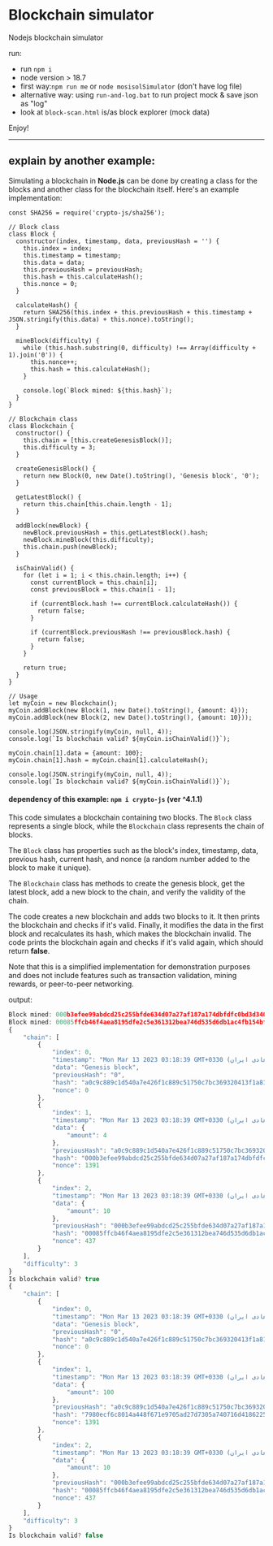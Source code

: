 # Blockchain simulator
Nodejs blockchain simulator

run:
- run `npm i`
- node version > 18.7
- first way:`npm run me` or `node mosisolSimulator` (don't have log file)
- alternative way: using `run-and-log.bat` to run project mock & save json as "log"
- look at `block-scan.html` is/as block explorer (mock data)

Enjoy!

---

## explain by another example:

Simulating a blockchain in **Node.js** can be done by creating a class for the blocks and another class for the blockchain itself. Here's an example implementation:

```node
const SHA256 = require('crypto-js/sha256');

// Block class
class Block {
  constructor(index, timestamp, data, previousHash = '') {
    this.index = index;
    this.timestamp = timestamp;
    this.data = data;
    this.previousHash = previousHash;
    this.hash = this.calculateHash();
    this.nonce = 0;
  }

  calculateHash() {
    return SHA256(this.index + this.previousHash + this.timestamp + JSON.stringify(this.data) + this.nonce).toString();
  }

  mineBlock(difficulty) {
    while (this.hash.substring(0, difficulty) !== Array(difficulty + 1).join('0')) {
      this.nonce++;
      this.hash = this.calculateHash();
    }

    console.log(`Block mined: ${this.hash}`);
  }
}

// Blockchain class
class Blockchain {
  constructor() {
    this.chain = [this.createGenesisBlock()];
    this.difficulty = 3;
  }

  createGenesisBlock() {
    return new Block(0, new Date().toString(), 'Genesis block', '0');
  }

  getLatestBlock() {
    return this.chain[this.chain.length - 1];
  }

  addBlock(newBlock) {
    newBlock.previousHash = this.getLatestBlock().hash;
    newBlock.mineBlock(this.difficulty);
    this.chain.push(newBlock);
  }

  isChainValid() {
    for (let i = 1; i < this.chain.length; i++) {
      const currentBlock = this.chain[i];
      const previousBlock = this.chain[i - 1];

      if (currentBlock.hash !== currentBlock.calculateHash()) {
        return false;
      }

      if (currentBlock.previousHash !== previousBlock.hash) {
        return false;
      }
    }

    return true;
  }
}

// Usage
let myCoin = new Blockchain();
myCoin.addBlock(new Block(1, new Date().toString(), {amount: 4}));
myCoin.addBlock(new Block(2, new Date().toString(), {amount: 10}));

console.log(JSON.stringify(myCoin, null, 4));
console.log(`Is blockchain valid? ${myCoin.isChainValid()}`);

myCoin.chain[1].data = {amount: 100};
myCoin.chain[1].hash = myCoin.chain[1].calculateHash();

console.log(JSON.stringify(myCoin, null, 4));
console.log(`Is blockchain valid? ${myCoin.isChainValid()}`);
```

#### dependency of this example: `npm i crypto-js` (ver ^4.1.1)


This code simulates a blockchain containing two blocks. The `Block` class represents a single block, while the `Blockchain` class represents the chain of blocks. 


The `Block` class has properties such as the block's index, timestamp, data, previous hash, current hash, and nonce (a random number added to the block to make it unique). 


The `Blockchain` class has methods to create the genesis block, get the latest block, add a new block to the chain, and verify the validity of the chain. 


The code creates a new blockchain and adds two blocks to it. It then prints the blockchain and checks if it's valid. Finally, it modifies the data in the first block and recalculates its hash, which makes the blockchain invalid. The code prints the blockchain again and checks if it's valid again, which should return **false**. 


Note that this is a simplified implementation for demonstration purposes and does not include features such as transaction validation, mining rewards, or peer-to-peer networking.


output:
```js
Block mined: 000b3efee99abdcd25c255bfde634d07a27af187a174dbfdfc0bd3d340b5ec88
Block mined: 00085ffcb46f4aea8195dfe2c5e361312bea746d535d6db1ac4fb154bfe54746
{
    "chain": [
        {
            "index": 0,
            "timestamp": "Mon Mar 13 2023 03:18:39 GMT+0330 (وقت عادی ایران)",
            "data": "Genesis block",
            "previousHash": "0",
            "hash": "a0c9c889c1d540a7e426f1c889c51750c7bc369320413f1a81c9aa2aa63b89f3",
            "nonce": 0
        },
        {
            "index": 1,
            "timestamp": "Mon Mar 13 2023 03:18:39 GMT+0330 (وقت عادی ایران)",
            "data": {
                "amount": 4
            },
            "previousHash": "a0c9c889c1d540a7e426f1c889c51750c7bc369320413f1a81c9aa2aa63b89f3",
            "hash": "000b3efee99abdcd25c255bfde634d07a27af187a174dbfdfc0bd3d340b5ec88",
            "nonce": 1391
        },
        {
            "index": 2,
            "timestamp": "Mon Mar 13 2023 03:18:39 GMT+0330 (وقت عادی ایران)",
            "data": {
                "amount": 10
            },
            "previousHash": "000b3efee99abdcd25c255bfde634d07a27af187a174dbfdfc0bd3d340b5ec88",
            "hash": "00085ffcb46f4aea8195dfe2c5e361312bea746d535d6db1ac4fb154bfe54746",
            "nonce": 437
        }
    ],
    "difficulty": 3
}
Is blockchain valid? true
{
    "chain": [
        {
            "index": 0,
            "timestamp": "Mon Mar 13 2023 03:18:39 GMT+0330 (وقت عادی ایران)",
            "data": "Genesis block",
            "previousHash": "0",
            "hash": "a0c9c889c1d540a7e426f1c889c51750c7bc369320413f1a81c9aa2aa63b89f3",
            "nonce": 0
        },
        {
            "index": 1,
            "timestamp": "Mon Mar 13 2023 03:18:39 GMT+0330 (وقت عادی ایران)",
            "data": {
                "amount": 100
            },
            "previousHash": "a0c9c889c1d540a7e426f1c889c51750c7bc369320413f1a81c9aa2aa63b89f3",
            "hash": "7980ecf6c8014a448f671e9705ad27d7305a740716d4186225afd4d72f30bfd9",
            "nonce": 1391
        },
        {
            "index": 2,
            "timestamp": "Mon Mar 13 2023 03:18:39 GMT+0330 (وقت عادی ایران)",
            "data": {
                "amount": 10
            },
            "previousHash": "000b3efee99abdcd25c255bfde634d07a27af187a174dbfdfc0bd3d340b5ec88",
            "hash": "00085ffcb46f4aea8195dfe2c5e361312bea746d535d6db1ac4fb154bfe54746",
            "nonce": 437
        }
    ],
    "difficulty": 3
}
Is blockchain valid? false

```
